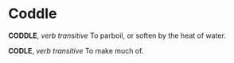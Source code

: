 # Coddle

**CODDLE**, _verb transitive_ To parboil, or soften by the heat of water.

**CODLE**, _verb transitive_ To make much of.